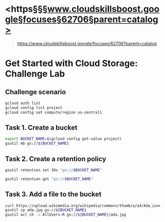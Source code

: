 # <https§§§www.cloudskillsboost.google§focuses§62706§parent=catalog>
> <https://www.cloudskillsboost.google/focuses/62706?parent=catalog>

# Get Started with Cloud Storage: Challenge Lab

## Challenge scenario

```bash
gcloud auth list
gcloud config list project
gcloud config set compute/region us-central1
```


## Task 1. Create a bucket

```bash
export BUCKET_NAME=$(gcloud config get-value project)
gsutil mb gs://${BUCKET_NAME}
```

## Task 2. Create a retention policy

```bash
gsutil retention set 30s "gs://$BUCKET_NAME"

gsutil retention get "gs://$BUCKET_NAME"

```
## Task 3. Add a file to the bucket

```bash
curl https://upload.wikimedia.org/wikipedia/commons/thumb/a/a4/Ada_Lovelace_portrait.jpg/800px-Ada_Lovelace_portrait.jpg --output ada.jpg
gsutil cp ada.jpg gs://${BUCKET_NAME}
gsutil acl ch -u AllUsers:R gs://${BUCKET_NAME}/ada.jpg
```
